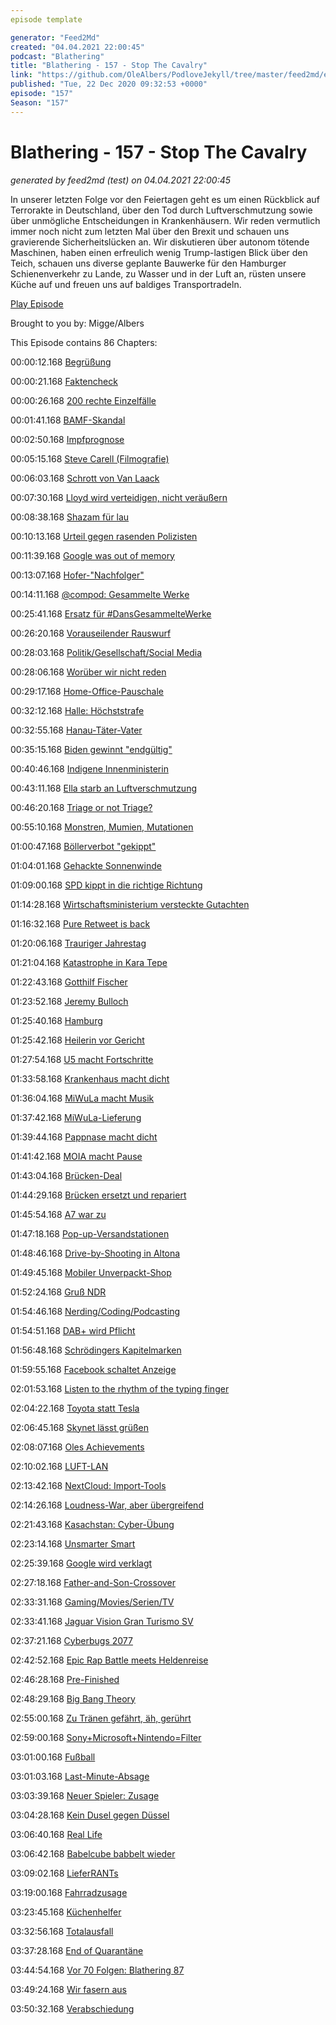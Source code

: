 ```yaml
---
episode template

generator: "Feed2Md"
created: "04.04.2021 22:00:45"
podcast: "Blathering"
title: "Blathering - 157 - Stop The Cavalry"
link: "https://github.com/OleAlbers/PodloveJekyll/tree/master/feed2md/example/export/seasons/5/2020/12/Blathering - 157 - Stop The Cavalry.md"
published: "Tue, 22 Dec 2020 09:32:53 +0000"
episode: "157"
Season: "157"
---
```


# Blathering - 157 - Stop The Cavalry
_generated by feed2md (test) on 04.04.2021 22:00:45_

In unserer letzten Folge vor den Feiertagen geht es um einen Rückblick auf Terrorakte in Deutschland, über den Tod durch Luftverschmutzung sowie über unmögliche Entscheidungen in Krankenhäusern. Wir reden vermutlich immer noch nicht zum letzten Mal über den Brexit und schauen uns gravierende Sicherheitslücken an. Wir diskutieren über autonom tötende Maschinen, haben einen erfreulich wenig Trump-lastigen Blick über den Teich, schauen uns diverse geplante Bauwerke für den Hamburger Schienenverkehr zu Lande, zu Wasser und in der Luft an, rüsten unsere Küche auf und freuen uns auf baldiges Transportradeln.

[Play Episode](https://www.blathering.de/podlove/file/1419/s/feed/c/mp3/blathering_157.mp3)

Brought to you by: Migge/Albers

This Episode contains 86 Chapters:


00:00:12.168 [Begrüßung]()

00:00:21.168 [Faktencheck]()

00:00:26.168 [200 rechte Einzelfälle](https://www.tagesspiegel.de/politik/nun-mehr-als-200-verdachtsfaelle-nrw-skandal-um-rechtsextreme-polizisten-chats-weitet-sich-aus/26718014.html)

00:01:41.168 [BAMF-Skandal](https://www.tagesschau.de/investigativ/ndr/bamf-bremen-skandal-103.html)

00:02:50.168 [Impfprognose](https://twitter.com/AnonNewsDE/status/1338610060440776708)

00:05:15.168 [Steve Carell (Filmografie)](https://de.wikipedia.org/wiki/Steve_Carell)

00:06:03.168 [Schrott von Van Laack](https://lauerundwehner.de/der-laschet-van-laack-deal-zu-schutzkitteln-im-wert-von-45-millionen-euro/)

00:07:30.168 [Lloyd wird verteidigen, nicht veräußern](https://www.rnd.de/politik/jetzt-dreht-sich-was-in-washington-F4BXA4WZJFCPDOPJ5BHJ6IS6GM.html)

00:08:38.168 [Shazam für lau](https://www.netflix.com/title/81030627)

00:10:13.168 [Urteil gegen rasenden Polizisten](https://www.spiegel.de/panorama/justiz/berlin-polizist-nach-toedlichem-unfall-verurteilt-der-einsatz-rechtfertigt-nicht-alles-a-661d885b-11e8-4f6e-9f93-e027b2af32bf)

00:11:39.168 [Google was out of memory](https://www.bleepingcomputer.com/news/google/google-outage-caused-by-critical-system-running-out-of-storage/)

00:13:07.168 [Hofer-"Nachfolger"](https://www.rnd.de/medien/constantin-schreiber-neu-bei-der-tagesschau-nicht-das-gefuhl-dass-es-nur-ein-job-ist-Z5WNTH5GMZHMZMZLBQBYGFEEOQ.html)

00:14:11.168 [@compod: Gesammelte Werke](https://twitter.com/search?q=(from%3Acompod)%20(%40blathering_pod)%20until%3A2020-12-22%20since%3A2020-12-15&src=typed_query&f=live)

00:25:41.168 [Ersatz für #DansGesammelteWerke](https://podcastadventskalender.podigee.io/1029-pak_0029-adventskalender-2020)

00:26:20.168 [Vorauseilender Rauswurf](https://www.rnd.de/politik/afd-bundesvorstand-setzt-kalbitz-verteidiger-hartwig-ab-DHO4VHBQPBFSHALANLW6ZPG57Q.html)

00:28:03.168 [Politik/Gesellschaft/Social Media]()

00:28:06.168 [Worüber wir nicht reden](https://twitter.com/AnonNewsDE/status/1340788324970196993)

00:29:17.168 [Home-Office-Pauschale](https://www.golem.de/news/corona-folgen-bundestag-beschliesst-homeoffice-pauschale-von-fuenf-euro-2012-152935.html)

00:32:12.168 [Halle: Höchststrafe](https://www.tagesschau.de/inland/halle-attentat-urteil-101.html)

00:32:55.168 [Hanau-Täter-Vater](https://www.spiegel.de/panorama/justiz/hanau-attentat-vater-fordert-tatwaffen-zurueck-a-f2223a81-26a2-45fb-b8b4-aa30651896d8)

00:35:15.168 [Biden gewinnt "endgültig"](https://www.tagesschau.de/ausland/uswahl2020/trump-supreme-court-103.html)

00:40:46.168 [Indigene Innenministerin](https://taz.de/US-Regierung-unter-Joe-Biden/!5739823/)

00:43:11.168 [Ella starb an Luftverschmutzung](https://www.tagesschau.de/ausland/grossbritannien-urteil-luftverschmutzung-101.html)

00:46:20.168 [Triage or not Triage?](https://www.deutschlandfunk.de/der-tag-verwirrung-um-triage-in-sachsen.3415.de.html?dram:article_id=489387)

00:55:10.168 [Monstren, Mumien, Mutationen](https://www.rnd.de/gesundheit/drosten-coronavirus-mutation-durfte-deutschland-schon-erreicht-haben-TIMRVMWD7VDR5OSSD6FIWHD3XU.html)

01:00:47.168 [Böllerverbot "gekippt"](https://www.ndr.de/nachrichten/niedersachsen/lueneburg_heide_unterelbe/Gericht-kippt-generelles-Verbot-von-Feuerwerk-an-Silvester,feuerwerk1192.html)

01:04:01.168 [Gehackte Sonnenwinde](https://www.zdnet.de/88390886/angriff-auf-solarwinds-betrifft-mehr-als-40-microsoft-kunden/)

01:09:00.168 [SPD kippt in die richtige Richtung](https://taz.de/Haltung-der-SPD-zu-bewaffneten-Drohnen/!5734074/)

01:14:28.168 [Wirtschaftsministerium versteckte Gutachten](https://www.spiegel.de/wirtschaft/soziales/kohleausstieg-wirtschaftsministerium-hielt-brisante-studie-unter-verschluss-a-ad86aec0-5f29-4cf4-a005-0c9369ec5bcb)

01:16:32.168 [Pure Retweet is back](https://twitter.com/Twitter/status/1339350208942125066)

01:20:06.168 [Trauriger Jahrestag](https://taz.de/Angehoerige-von-Breitscheidplatz-Opfer/!5735667/)

01:21:04.168 [Katastrophe in Kara Tepe](https://twitter.com/RND_de/status/1340227622911967232)

01:22:43.168 [Gotthilf Fischer](https://de.wikipedia.org/wiki/Gotthilf_Fischer)

01:23:52.168 [Jeremy Bulloch](https://de.wikipedia.org/wiki/Jeremy_Bulloch)

01:25:40.168 [Hamburg]()

01:25:42.168 [Heilerin vor Gericht](https://www.ndr.de/fernsehen/sendungen/hamburg_journal/Falsche-Heilerin-vor-Gericht,hamj103778.html)

01:27:54.168 [U5 macht Fortschritte](https://www.hamburg.de/pressearchiv-fhh/14751176/2020-12-16-bvm-linienverlauf-u5/)

01:33:58.168 [Krankenhaus macht dicht](https://www.ndr.de/nachrichten/hamburg/Corona-Amalie-Sieveking-Krankenhaus-macht-eine-Woche-dicht,krankenhaus764.html)

01:36:04.168 [MiWuLa macht Musik](https://twitter.com/ComPod/status/1339567219878092800)

01:37:42.168 [MiWuLa-Lieferung](https://twitter.com/stammtischphilo/status/1340610488900661248)

01:39:44.168 [Pappnase macht dicht](https://www.mopo.de/hamburg/kuenftig-nur-noch-online-legendaerer-laden-in-hamburg-macht-dicht-37824692)

01:41:42.168 [MOIA macht Pause](https://help.moia.io/hc/de/articles/360006763698)

01:43:04.168 [Brücken-Deal](https://taz.de/Abriss-der-Sternbruecke-in-Hamburg/!5735648/)

01:44:29.168 [Brücken ersetzt und repariert](https://www.ndr.de/fernsehen/sendungen/hamburg_journal/Zwei-Bruecken-fuer-den-Hafen,hamj103848.html)

01:45:54.168 [A7 war zu](https://www.ndr.de/fernsehen/sendungen/hamburg_journal/A7-Vollsperrung-Tausende-Steuerbefehle-werden-getestet,hamj103924.html)

01:47:18.168 [Pop-up-Versandstationen](https://hamburg1.de/news/5213)

01:48:46.168 [Drive-by-Shooting in Altona](https://hamburg1.de/news/5219)

01:49:45.168 [Mobiler Unverpackt-Shop](https://www.ndr.de/fernsehen/sendungen/hamburg_journal/Bohnentanke-Hamburgs-erster-mobiler-Unverpackt-Laden-,hamj103930.html)

01:52:24.168 [Gruß NDR](https://twitter.com/stammtischphilo/status/1340779505955319811)

01:54:46.168 [Nerding/Coding/Podcasting]()

01:54:51.168 [DAB+ wird Pflicht](https://www.tagesschau.de/wirtschaft/verbraucher/autos-digitalradio-dab-plus-bundesrat-neuwagen-103.html)

01:56:48.168 [Schrödingers Kapitelmarken](https://twitter.com/PodcastAddict/status/1338978027808518144)

01:59:55.168 [Facebook schaltet Anzeige](https://twitter.com/gutjahr/status/1339211752437911552?s=20)

02:01:53.168 [Listen to the rhythm of the typing finger](https://twitter.com/gorelics/status/1338897626109014019)

02:04:22.168 [Toyota statt Tesla](https://twitter.com/stammtischphilo/status/1339914172759494656)

02:06:45.168 [Skynet lässt grüßen](https://www.popularmechanics.com/military/aviation/a34978872/artificial-intelligence-controls-u2-spy-plane-air-force-exclusive/)

02:08:07.168 [Oles Achievements](https://twitter.com/stammtischphilo/status/1339923529949704194)

02:10:02.168 [LUFT-LAN](https://www.theregister.com/2020/12/16/wifi_memory_hacking/)

02:13:42.168 [NextCloud: Import-Tools](https://nextcloud.com/blog/easy-migration-to-nextcloud-from-insecure-and-privacy-unfriendly-platforms-now-available/)

02:14:26.168 [Loudness-War, aber übergreifend](https://twitter.com/tmigge/status/1340938821693820928)

02:21:43.168 [Kasachstan: Cyber-Übung](https://www.golem.de/news/https-browser-blockieren-neues-kasachisches-ueberwachungszertifikat-2012-152951.html)

02:23:14.168 [Unsmarter Smart](https://ecomento.de/2020/12/21/erster-elektro-smart-aus-china-wird-ein-kompakt-suv/)

02:25:39.168 [Google wird verklagt](https://www.golem.de/news/suchmaschine-google-wird-wegen-gesundheitsinformationen-verklagt-2012-152922.html)

02:27:18.168 [Father-and-Son-Crossover](https://www.tobiasmigge.de/2020/12/20/2read-140-gregs-tagebuch/)

02:33:31.168 [Gaming/Movies/Serien/TV]()

02:33:41.168 [Jaguar Vision Gran Turismo SV](https://www.golem.de/news/jaguar-vision-gran-turismo-sv-jaguar-entwirft-elektrorennwagen-fuer-gran-turismo-7-2012-152899.html)

02:37:21.168 [Cyberbugs 2077](https://twitter.com/stammtischphilo/status/1340359549576994816)

02:42:52.168 [Epic Rap Battle meets Heldenreise](https://www.youtube.com/watch?v=Ver1OZdK2bA)

02:46:28.168 [Pre-Finished](https://twitter.com/stammtischphilo/status/1339173550314414080)

02:48:29.168 [Big Bang Theory](https://de.wikipedia.org/wiki/The_Big_Bang_Theory)

02:55:00.168 [Zu Tränen gefährt, äh, gerührt](https://twitter.com/stammtischphilo/status/1340026971640786945)

02:59:00.168 [Sony+Microsoft+Nintendo=Filter](https://www.golem.de/news/community-nintendo-sony-und-microsoft-wollen-spielen-sicherer-machen-2012-152855.html)

03:01:00.168 [Fußball]()

03:01:03.168 [Last-Minute-Absage](https://www.fcstpauli.com/news/nach-positivem-corona-fall-bei-den-kickers-dfl-setzt-spiel-in-wuerzburg-kurzfristig-ab/)

03:03:39.168 [Neuer Spieler: Zusage](https://www.fcstpauli.com/news/der-fc-st-pauli-verpflichtet-adam-dzwigala/)

03:04:28.168 [Kein Dusel gegen Düssel](https://www.fcstpauli.com/news/der-fc-st-pauli-verliert-zum-jahresabschluss-gegen-fortuna-duesseldorf/)

03:06:40.168 [Real Life]()

03:06:42.168 [Babelcube babbelt wieder](https://twitter.com/stammtischphilo/status/1339195482896281600)

03:09:02.168 [LieferRANTs](https://www.dpd.com/hu/hu/)

03:19:00.168 [Fahrradzusage](https://twitter.com/stammtischphilo/status/1340599246861578245)

03:23:45.168 [Küchenhelfer](https://twitter.com/tmigge/status/1339471293226348544)

03:32:56.168 [Totalausfall](https://twitter.com/stammtischphilo/status/1339603097442607106)

03:37:28.168 [End of Quarantäne](https://twitter.com/holgi/status/1340986412137590786)

03:44:54.168 [Vor 70 Folgen: Blathering 87](https://www.blathering.de/2019/08/blathering-087-la-polosa-ohe/)

03:49:24.168 [Wir fasern aus]()

03:50:32.168 [Verabschiedung]()


